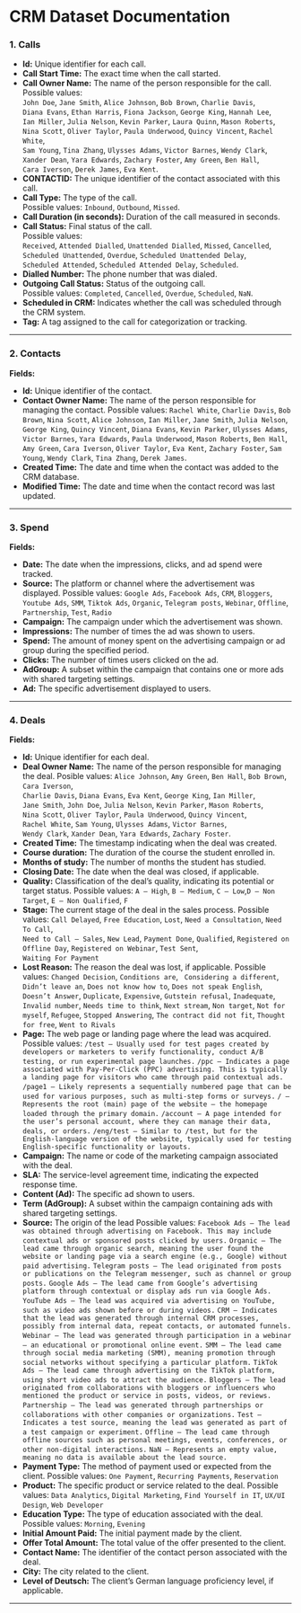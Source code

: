# CRM Dataset Documentation

### 1. Calls

- **Id:** Unique identifier for each call.  
- **Call Start Time:** The exact time when the call started.  
- **Call Owner Name:** The name of the person responsible for the call.  
  Possible values:  
  `John Doe`, `Jane Smith`, `Alice Johnson`, `Bob Brown`, `Charlie Davis`,  
  `Diana Evans`, `Ethan Harris`, `Fiona Jackson`, `George King`, `Hannah Lee`,  
  `Ian Miller`, `Julia Nelson`, `Kevin Parker`, `Laura Quinn`, `Mason Roberts`,  
  `Nina Scott`, `Oliver Taylor`, `Paula Underwood`, `Quincy Vincent`, `Rachel White`,  
  `Sam Young`, `Tina Zhang`, `Ulysses Adams`, `Victor Barnes`, `Wendy Clark`,  
  `Xander Dean`, `Yara Edwards`, `Zachary Foster`, `Amy Green`, `Ben Hall`,  
  `Cara Iverson`, `Derek James`, `Eva Kent`.  
- **CONTACTID:** The unique identifier of the contact associated with this call.  
- **Call Type:** The type of the call.  
  Possible values:
  `Inbound`, `Outbound`, `Missed`.  
- **Call Duration (in seconds):** Duration of the call measured in seconds.  
- **Call Status:** Final status of the call.  
  Possible values:  
  `Received`, `Attended Dialled`, `Unattended Dialled`, `Missed`, `Cancelled`,  
  `Scheduled Unattended`, `Overdue`, `Scheduled Unattended Delay`,  
  `Scheduled Attended`, `Scheduled Attended Delay`, `Scheduled`.  
- **Dialled Number:** The phone number that was dialed.  
- **Outgoing Call Status:** Status of the outgoing call.  
  Possible values:
  `Completed`, `Cancelled`, `Overdue`, `Scheduled`, `NaN`.  
- **Scheduled in CRM:** Indicates whether the call was scheduled through the CRM system.  
- **Tag:** A tag assigned to the call for categorization or tracking. 

---

### 2. Contacts

**Fields:**
- **Id:** Unique identifier of the contact.
- **Contact Owner Name:** The name of the person responsible for managing the contact.
  Possible values:
  `Rachel White`, `Charlie Davis`, `Bob Brown`, `Nina Scott`, `Alice Johnson`,
  `Ian Miller`, `Jane Smith`, `Julia Nelson`, `George King`, `Quincy Vincent`,
  `Diana Evans`, `Kevin Parker`, `Ulysses Adams`, `Victor Barnes`, `Yara Edwards`,
  `Paula Underwood`, `Mason Roberts`, `Ben Hall`, `Amy Green`, `Cara Iverson`,
  `Oliver Taylor`, `Eva Kent`, `Zachary Foster`, `Sam Young`, `Wendy Clark`,
  `Tina Zhang`, `Derek James`.
- **Created Time:** The date and time when the contact was added to the CRM database.
- **Modified Time:** The date and time when the contact record was last updated.
 
---

### 3. Spend

**Fields:**
- **Date:** The date when the impressions, clicks, and ad spend were tracked.
- **Source:** The platform or channel where the advertisement was displayed.
  Possible values:
  `Google Ads`, `Facebook Ads`, `CRM`, `Bloggers`, `Youtube Ads`,
  `SMM`, `Tiktok Ads`, `Organic`, `Telegram posts`, `Webinar`,
  `Offline`, `Partnership`, `Test`, `Radio`
- **Campaign:** The campaign under which the advertisement was shown.
- **Impressions:** The number of times the ad was shown to users.
- **Spend:** The amount of money spent on the advertising campaign or ad group during the specified period. 
- **Clicks:** The number of times users clicked on the ad.
- **AdGroup:** A subset within the campaign that contains one or more ads with shared targeting settings.
- **Ad:** The specific advertisement displayed to users.

---

### 4. Deals

**Fields:**
- **Id:** Unique identifier for each deal.
- **Deal Owner Name:** The name of the person responsible for managing the deal.
  Posible values:
  `Alice Johnson`, `Amy Green`, `Ben Hall`, `Bob Brown`, `Cara Iverson`,  
  `Charlie Davis`, `Diana Evans`, `Eva Kent`, `George King`, `Ian Miller`,  
  `Jane Smith`, `John Doe`, `Julia Nelson`, `Kevin Parker`, `Mason Roberts`,  
  `Nina Scott`, `Oliver Taylor`, `Paula Underwood`, `Quincy Vincent`,  
  `Rachel White`, `Sam Young`, `Ulysses Adams`, `Victor Barnes`,  
  `Wendy Clark`, `Xander Dean`, `Yara Edwards`, `Zachary Foster`.
- **Created Time:** The timestamp indicating when the deal was created.
- **Course duration:** The duration of the course the student enrolled in.
- **Months of study:** The number of months the student has studied.
- **Closing Date:** The date when the deal was closed, if applicable.
- **Quality:** Classification of the deal’s quality, indicating its potential or target status.
  Possible values:
  `A – High`, `B – Medium`, `C – Low`,`D – Non Target`, 
  `E – Non Qualified`, `F`
- **Stage:** The current stage of the deal in the sales process.
  Possible values:
  `Call Delayed`, `Free Education`, `Lost`, `Need a Consultation`, `Need To Call`,  
  `Need to Call – Sales`, `New Lead`, `Payment Done`, `Qualified`,
  `Registered on Offline Day`, `Registered on Webinar`, `Test Sent`,  
  `Waiting For Payment` 
- **Lost Reason:** The reason the deal was lost, if applicable.
  Possible values:
  `Changed Decision`, `Conditions are`, ` Considering a different`,
  `Didn’t leave an`, `Does not know how to`, `Does not speak English`,
  `Doesn’t Answer`, `Duplicate`, `Expensive`, `Gutstein refusal`,
  `Inadequate`, `Invalid number`, `Needs time to think`, `Next stream`,
  `Non target`, `Not for myself`, `Refugee`, `Stopped Answering`,
  `The contract did not fit`, `Thought for free`, `Went to Rivals`
- **Page:** The web page or landing page where the lead  was acquired.
  Possible values:
  `/test — Usually used for test pages created by developers or marketers to verify functionality, conduct A/B testing, or run experimental page launches.`
  `/ppc — Indicates a page associated with Pay-Per-Click (PPC) advertising. This is typically a landing page for visitors who came through paid contextual ads.`
  `/page1 — Likely represents a sequentially numbered page that can be used for various purposes, such as multi-step forms or surveys.`
  `/ — Represents the root (main) page of the website — the homepage loaded through the primary domain.`
  `/account — A page intended for the user’s personal account, where they can manage their data, deals, or orders.` 
  `/eng/test — Similar to /test, but for the English-language version of the website, typically used for testing English-specific functionality or layouts.`
- **Campaign:** The name or code of the marketing campaign associated with the deal.
- **SLA:** The service-level agreement time, indicating the expected response time.
- **Content (Ad):** The specific ad shown to users.
- **Term (AdGroup):** A subset within the campaign containing ads with shared targeting settings.
- **Source:** The origin of the lead
  Possible values:
  `Facebook Ads — The lead was obtained through advertising on Facebook. This may include contextual ads or sponsored posts clicked by users.`
  `Organic — The lead came through organic search, meaning the user found the website or landing page via a search engine (e.g., Google) without paid advertising.`
  `Telegram posts — The lead originated from posts or publications on the Telegram messenger, such as channel or group posts.`
  `Google Ads — The lead came from Google’s advertising platform through contextual or display ads run via Google Ads.`
  `YouTube Ads — The lead was acquired via advertising on YouTube, such as video ads shown before or during videos.`
  `CRM — Indicates that the lead was generated through internal CRM processes, possibly from internal data, repeat contacts, or automated funnels.`
  `Webinar — The lead was generated through participation in a webinar — an educational or promotional online event.`
  `SMM — The lead came through social media marketing (SMM), meaning promotion through social networks without specifying a particular platform.`
  `TikTok Ads — The lead came through advertising on the TikTok platform, using short video ads to attract the audience.`
  `Bloggers — The lead originated from collaborations with bloggers or influencers who mentioned the product or service in posts, videos, or reviews.`
  `Partnership — The lead was generated through partnerships or collaborations with other companies or organizations.`
  `Test — Indicates a test source, meaning the lead was generated as part of a test campaign or experiment.`
  `Offline — The lead came through offline sources such as personal meetings, events, conferences, or other non-digital interactions.`
  `NaN — Represents an empty value, meaning no data is available about the lead source.`
- **Payment Type:** The method of payment used or expected from the client.
  Possible values:
  `One Payment`, `Recurring Payments`, `Reservation`
- **Product:** The specific product or service related to the deal.
  Possible values:
  `Data Analytics`, `Digital Marketing`, `Find Yourself in IT`,
  `UX/UI Design`, `Web Developer`
- **Education Type:** The type of education associated with the deal.
  Possible values:
  `Morning`, `Evening`
- **Initial Amount Paid:** The initial payment made by the client.
- **Offer Total Amount:** The total value of the offer presented to the client.
- **Contact Name:** The identifier of the contact person associated with the deal.
- **City:** The city related to the client.
- **Level of Deutsch:** The client’s German language proficiency level, if applicable.

---

